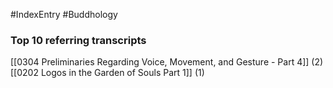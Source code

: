 #IndexEntry #Buddhology

### Top 10 referring transcripts
[[0304 Preliminaries Regarding Voice, Movement, and Gesture - Part 4]] (2)
[[0202 Logos in the Garden of Souls Part 1]] (1)


